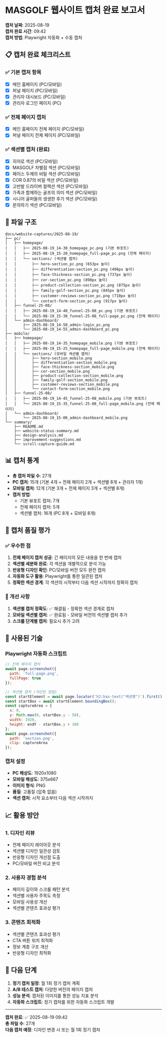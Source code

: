 # MASGOLF 웹사이트 캡처 완료 보고서

**캡처 날짜**: 2025-08-19  
**캡처 완료 시간**: 09:42  
**캡처 방법**: Playwright 자동화 + 수동 캡처

## 📋 캡처 완료 체크리스트

### ✅ 기본 캡처 항목
- [x] 메인 홈페이지 (PC/모바일)
- [x] 퍼널 페이지 (PC/모바일) 
- [x] 관리자 대시보드 (PC/모바일)
- [x] 관리자 로그인 페이지 (PC)

### ✅ 전체 페이지 캡처
- [x] 메인 홈페이지 전체 페이지 (PC/모바일)
- [x] 퍼널 페이지 전체 페이지 (PC/모바일)

### ✅ 섹션별 캡처 (완료)
- [x] 히어로 섹션 (PC/모바일)
- [x] MASGOLF 차별점 섹션 (PC/모바일)
- [x] 페이스 두께의 비밀 섹션 (PC/모바일)
- [x] COR 0.87의 비밀 섹션 (PC/모바일)
- [x] 고반발 드라이버 컬렉션 섹션 (PC/모바일)
- [x] 가족과 함께하는 골프의 의미 섹션 (PC/모바일)
- [x] 시니어 골퍼들의 생생한 후기 섹션 (PC/모바일)
- [x] 문의하기 섹션 (PC/모바일)

## 📁 파일 구조

```
docs/website-captures/2025-08-19/
├── pc/
│   ├── homepage/
│   │   ├── 2025-08-19_14-30_homepage_pc.png (기본 뷰포트)
│   │   ├── 2025-08-19_15-20_homepage_full-page_pc.png (전체 페이지)
│   │   └── sections/ (섹션별 캡처)
│   │       ├── hero-section_pc.png (653px 높이)
│   │       ├── differentiation-section_pc.png (496px 높이)
│   │       ├── face-thickness-section_pc.png (737px 높이)
│   │       ├── cor-section_pc.png (890px 높이)
│   │       ├── product-collection-section_pc.png (875px 높이)
│   │       ├── family-golf-section_pc.png (845px 높이)
│   │       ├── customer-reviews-section_pc.png (710px 높이)
│   │       └── contact-form-section_pc.png (917px 높이)
│   ├── funnel-25-08/
│   │   ├── 2025-08-19_14-40_funnel-25-08_pc.png (기본 뷰포트)
│   │   └── 2025-08-19_15-30_funnel-25-08_full-page_pc.png (전체 페이지)
│   └── admin-dashboard/
│       ├── 2025-08-19_14-50_admin-login_pc.png
│       └── 2025-08-19_14-55_admin-dashboard_pc.png
├── mobile/
│   ├── homepage/
│   │   ├── 2025-08-19_14-35_homepage_mobile.png (기본 뷰포트)
│   │   ├── 2025-08-19_15-25_homepage_full-page_mobile.png (전체 페이지)
│   │   └── sections/ (모바일 섹션별 캡처)
│   │       ├── hero-section_mobile.png
│   │       ├── differentiation-section_mobile.png
│   │       ├── face-thickness-section_mobile.png
│   │       ├── cor-section_mobile.png
│   │       ├── product-collection-section_mobile.png
│   │       ├── family-golf-section_mobile.png
│   │       ├── customer-reviews-section_mobile.png
│   │       └── contact-form-section_mobile.png
│   ├── funnel-25-08/
│   │   ├── 2025-08-19_14-45_funnel-25-08_mobile.png (기본 뷰포트)
│   │   └── 2025-08-19_15-35_funnel-25-08_full-page_mobile.png (전체 페이지)
│   └── admin-dashboard/
│       └── 2025-08-19_15-00_admin-dashboard_mobile.png
└── summary/
    ├── README.md
    ├── website-status-summary.md
    ├── design-analysis.md
    ├── improvement-suggestions.md
    └── scroll-capture-guide.md
```

## 📊 캡처 통계

- **총 캡처 파일 수**: 27개
- **PC 캡처**: 15개 (기본 4개 + 전체 페이지 2개 + 섹션별 8개 + 관리자 1개)
- **모바일 캡처**: 12개 (기본 3개 + 전체 페이지 3개 + 섹션별 8개)
- **캡처 방법**:
  - 기본 뷰포트 캡처: 7개
  - 전체 페이지 캡처: 5개
  - 섹션별 캡처: 16개 (PC 8개 + 모바일 8개)

## 🎯 캡처 품질 평가

### ✅ 우수한 점
1. **전체 페이지 캡처 성공**: 긴 페이지의 모든 내용을 한 번에 캡처
2. **섹션별 세분화 완료**: 각 섹션을 개별적으로 분석 가능
3. **반응형 디자인 확인**: PC/모바일 버전 모두 완전 캡처
4. **자동화 도구 활용**: Playwright를 통한 일관된 캡처
5. **정확한 섹션 경계**: 각 섹션의 시작부터 다음 섹션 시작까지 정확히 캡처

### 📝 개선 사항
1. **섹션별 캡처 정확도**: ✅ 해결됨 - 정확한 섹션 경계로 캡처
2. **모바일 섹션별 캡처**: ✅ 완료됨 - 모바일 버전의 섹션별 캡처 추가
3. **스크롤 단계별 캡처**: 필요시 추가 고려

## 🔧 사용된 기술

### Playwright 자동화 스크립트
```javascript
// 전체 페이지 캡처
await page.screenshot({
  path: 'full-page.png',
  fullPage: true
});

// 섹션별 캡처 (개선된 방법)
const startElement = await page.locator('h2:has-text("섹션명")').first();
const startBox = await startElement.boundingBox();
const captureArea = {
  x: 0,
  y: Math.max(0, startBox.y - 50),
  width: 1920,
  height: endY - startBox.y + 100
};
await page.screenshot({
  path: 'section.png',
  clip: captureArea
});
```

### 캡처 설정
- **PC 해상도**: 1920x1080
- **모바일 해상도**: 375x667
- **이미지 형식**: PNG
- **품질**: 고품질 (압축 없음)
- **섹션 캡처**: 시작 요소부터 다음 섹션 시작까지

## 📈 활용 방안

### 1. 디자인 리뷰
- 전체 페이지 레이아웃 분석
- 섹션별 디자인 일관성 검토
- 반응형 디자인 개선점 도출
- PC/모바일 버전 비교 분석

### 2. 사용자 경험 분석
- 페이지 길이와 스크롤 패턴 분석
- 섹션별 사용자 주목도 측정
- 모바일 사용성 개선
- 섹션별 콘텐츠 효과성 평가

### 3. 콘텐츠 최적화
- 섹션별 콘텐츠 효과성 평가
- CTA 버튼 위치 최적화
- 정보 계층 구조 개선
- 반응형 디자인 최적화

## 🚀 다음 단계

1. **정기 캡처 일정**: 월 1회 정기 캡처 계획
2. **A/B 테스트 캡처**: 다양한 버전의 페이지 캡처
3. **성능 분석**: 캡처된 이미지를 통한 성능 지표 분석
4. **자동화 스크립트**: 정기 캡처를 위한 자동화 스크립트 개발

---

**캡처 완료**: ✅ 2025-08-19 09:42  
**총 파일 수**: 27개  
**다음 캡처 예정**: 디자인 변경 시 또는 월 1회 정기 캡처
